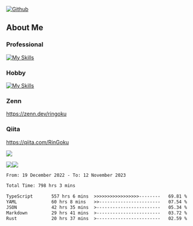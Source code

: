 [![Github](https://img.shields.io/github/followers/skyt-a?label=Follow&style=social)](https://github.com/skyt-a)

## About Me
### Professional
[![My Skills](https://skillicons.dev/icons?i=react,ts,js,nodejs,java,graphql,firebase,githubactions&theme=light)](https://skillicons.dev)
### Hobby
[![My Skills](https://skillicons.dev/icons?i=unity,rust,py&theme=light)](https://skillicons.dev)

### Zenn
https://zenn.dev/ringoku
### Qiita
https://qiita.com/RinGoku


![](https://github-profile-summary-cards.vercel.app/api/cards/profile-details?username=skyt-a&theme=default)

![](https://github-profile-summary-cards.vercel.app/api/cards/repos-per-language?username=skyt-a&theme=default)![](https://github-profile-summary-cards.vercel.app/api/cards/stats?username=RinGoku&theme=default)

<!--START_SECTION:waka-->

```txt
From: 19 December 2022 - To: 12 November 2023

Total Time: 798 hrs 3 mins

TypeScript       557 hrs 6 mins  >>>>>>>>>>>>>>>>>--------   69.81 %
YAML             60 hrs 8 mins   >>-----------------------   07.54 %
JSON             42 hrs 35 mins  >------------------------   05.34 %
Markdown         29 hrs 41 mins  >------------------------   03.72 %
Rust             20 hrs 37 mins  >------------------------   02.59 %
```

<!--END_SECTION:waka-->
